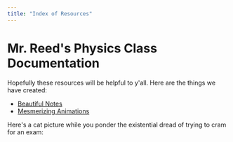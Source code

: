```yaml
---
title: "Index of Resources"
---
```


# Mr. Reed's Physics Class Documentation
Hopefully these resources will be helpful to y'all. Here are the things we have created:
- [Beautiful Notes](https://e-terry.github.io/ElatrickManim/notes/)
- [Mesmerizing Animations](https://e-terry.github.io/ElatrickManim/animations/)

Here's a cat picture while you ponder the existential dread of trying to cram for an exam:

<div id="cat-picture"></div>

<script>
    $.ajax({
    url: "https://api.thecatapi.com/v1/images/search",
    success: function(data) {
        var imgUrl = data[0].url;
        $("#cat-picture").html("<img src='" + imgUrl + "' />");
    }
    });
</script>
